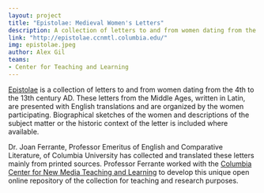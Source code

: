 ```yaml
---
layout: project
title: "Epistolae: Medieval Women's Letters"
description: A collection of letters to and from women dating from the 4th to the 13th century AD.
link: "http://epistolae.ccnmtl.columbia.edu/"
img: epistolae.jpeg
author: Alex Gil
teams:
- Center for Teaching and Learning
---
```


<a href="http://epistolae.ccnmtl.columbia.edu/">Epistolae</a> is a collection of letters to and from women dating from the 4th to the 13th century AD. These letters from the Middle Ages, written in Latin, are presented with English translations and are organized by the women participating. Biographical sketches of the women and descriptions of the subject matter or the historic context of the letter is included where available.

Dr. Joan Ferrante, Professor Emeritus of English and Comparative Literature, of Columbia University has collected and translated these letters mainly from printed sources. Professor Ferrante worked with the <a href="http://ctl.columbia.edu/">Columbia Center for New Media Teaching and Learning</a> to develop this unique open online repository of the collection for teaching and research purposes.

